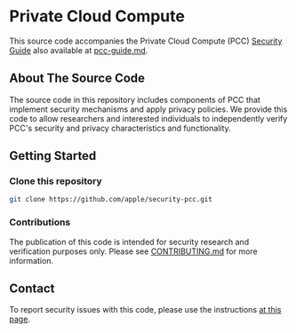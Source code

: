 # Private Cloud Compute

This source code accompanies the Private Cloud Compute (PCC) [Security Guide](https://security.apple.com/documentation/private-cloud-compute/) also available at [pcc-guide.md]([https://github.com/richeeta/security-pcc/pcc-guide.md](https://github.com/richeeta/security-pcc/blob/main/pcc-guide.md)).

## About The Source Code

The source code in this repository includes components of PCC that implement security mechanisms and apply privacy policies. We provide this code to allow researchers and interested individuals to independently verify PCC's security and privacy characteristics and functionality.

## Getting Started

### Clone this repository

```bash
git clone https://github.com/apple/security-pcc.git
```

### Contributions

The publication of this code is intended for security research and verification purposes only. Please see [CONTRIBUTING.md](CONTRIBUTING.md) for more information.

## Contact

To report security issues with this code, please use the instructions [at this page](https://support.apple.com/en-us/102549).
